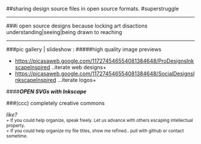 ##sharing design source files in open source formats. #superstruggle
- - -
###i open source designs because locking art disactions understanding|seeing|being drawn to reaching
* * *
###pic gallery | slideshow :
#####high quality image previews
- https://picasaweb.google.com/117274546554081384648/ProDesignsInkscapeInspired ..iterate web designs+
- https://picasaweb.google.com/117274546554081384648/SocialDesignsInkscapeInspired ...iterate logos+
  
####__*OPEN SVGs with Inkscape*__  
  
###(ccc) completely creative commons

*like?*  
<sup>+ If you could help organize, speak freely. Let us advance with others escaping intellectual property.</sup>  
<sup>+ If you could help organize my file titles, show me refined.. pull with github or contact sometime.</sup>  
